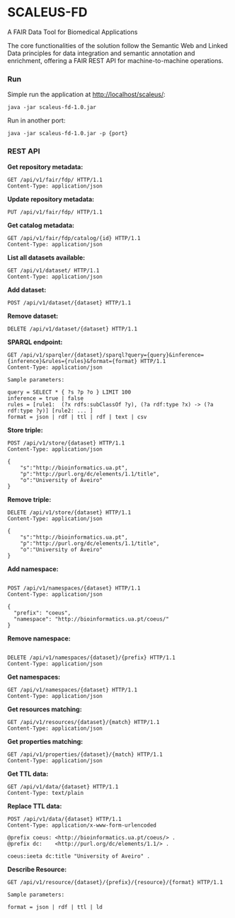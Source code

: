 # SCALEUS-FD
A FAIR Data Tool for Biomedical Applications

The core functionalities of the solution follow the Semantic Web and Linked Data principles for data integration and semantic annotation and enrichment, offering a FAIR REST API for machine-to-machine operations.

### Run 

Simple run the application at [http://localhost/scaleus/](http://localhost/scaleus/):

```
java -jar scaleus-fd-1.0.jar
```

Run in another port:

```
java -jar scaleus-fd-1.0.jar -p {port}
```

### REST API

**Get repository metadata:**

```
GET /api/v1/fair/fdp/ HTTP/1.1
Content-Type: application/json
```


**Update repository metadata:**

```
PUT /api/v1/fair/fdp/ HTTP/1.1
```

**Get catalog metadata:**

```
GET /api/v1/fair/fdp/catalog/{id} HTTP/1.1
Content-Type: application/json
```

**List all datasets available:**

```
GET /api/v1/dataset/ HTTP/1.1
Content-Type: application/json
```

**Add dataset:**

```
POST /api/v1/dataset/{dataset} HTTP/1.1
```

**Remove dataset:**

```
DELETE /api/v1/dataset/{dataset} HTTP/1.1
```

**SPARQL endpoint:**

```
GET /api/v1/sparqler/{dataset}/sparql?query={query}&inference={inference}&rules={rules}&format={format} HTTP/1.1
Content-Type: application/json

Sample parameters:

query = SELECT * { ?s ?p ?o } LIMIT 100
inference = true | false
rules = [rule1:  (?x rdfs:subClassOf ?y), (?a rdf:type ?x) -> (?a rdf:type ?y)] [rule2: ... ]
format = json | rdf | ttl | rdf | text | csv

```

**Store triple:**

```
POST /api/v1/store/{dataset} HTTP/1.1
Content-Type: application/json

{
    "s":"http://bioinformatics.ua.pt",
    "p":"http://purl.org/dc/elements/1.1/title",
    "o":"University of Aveiro"
}
```

**Remove triple:**

```
DELETE /api/v1/store/{dataset} HTTP/1.1
Content-Type: application/json

{
    "s":"http://bioinformatics.ua.pt",
    "p":"http://purl.org/dc/elements/1.1/title",
    "o":"University of Aveiro"
}
```

**Add namespace:**

```

POST /api/v1/namespaces/{dataset} HTTP/1.1
Content-Type: application/json

{
  "prefix": "coeus",
  "namespace": "http://bioinformatics.ua.pt/coeus/"
}
```

**Remove namespace:**

```

DELETE /api/v1/namespaces/{dataset}/{prefix} HTTP/1.1
Content-Type: application/json

```

**Get namespaces:**

```
GET /api/v1/namespaces/{dataset} HTTP/1.1
Content-Type: application/json
```

**Get resources matching:**

```
GET /api/v1/resources/{dataset}/{match} HTTP/1.1
Content-Type: application/json
```

**Get properties matching:**

```
GET /api/v1/properties/{dataset}/{match} HTTP/1.1
Content-Type: application/json
```

**Get TTL data:**

```
GET /api/v1/data/{dataset} HTTP/1.1
Content-Type: text/plain
```

**Replace TTL data:**

```
POST /api/v1/data/{dataset} HTTP/1.1
Content-Type: application/x-www-form-urlencoded

@prefix coeus: <http://bioinformatics.ua.pt/coeus/> .
@prefix dc:    <http://purl.org/dc/elements/1.1/> .

coeus:ieeta dc:title "University of Aveiro" .
```

**Describe Resource:**

```
GET /api/v1/resource/{dataset}/{prefix}/{resource}/{format} HTTP/1.1

Sample parameters:

format = json | rdf | ttl | ld 
```
